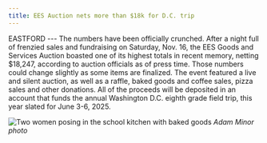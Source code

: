 ```yaml
---
title: EES Auction nets more than $18k for D.C. trip
---
```


EASTFORD --- The numbers have been officially crunched. After a night
full of frenzied sales and fundraising on Saturday, Nov. 16, the EES
Goods and Services Auction boasted one of its highest totals in recent
memory, netting $18,247, according to auction officials as of press
time. Those numbers could change slightly as some items are finalized.
The event featured a live and silent auction, as well as a raffle, baked
goods and coffee sales, pizza sales and other donations. All of the
proceeds will be deposited in an account that funds the annual
Washington D.C. eighth grade field trip, this year slated for June 3-6,
2025.

![Two women posing in the school kitchen with baked goods](/assets/images/33-3-bake-sale.jpg)
*Adam Minor photo*
